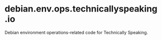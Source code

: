 # debian.env.ops.technicallyspeaking.io
Debian environment operations-related code for Technically Speaking.

